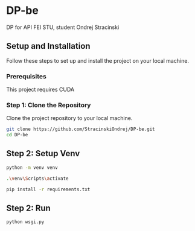 # DP-be
DP for API FEI STU, student Ondrej Stracinski

## Setup and Installation

Follow these steps to set up and install the project on your local machine.

### Prerequisites

This project requires CUDA

### Step 1: Clone the Repository

Clone the project repository to your local machine.

```sh
git clone https://github.com/StracinskiOndrej/DP-be.git
cd DP-be
```
## Step 2: Setup Venv

```sh
python -m venv venv

.\venv\Scripts\activate

pip install -r requirements.txt
```

## Step 2: Run
```sh
python wsgi.py
```
